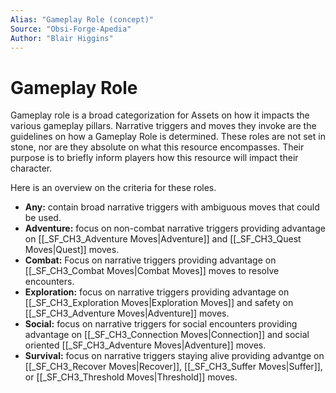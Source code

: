 ```yaml
---
Alias: "Gameplay Role (concept)"
Source: "Obsi-Forge-Apedia"
Author: "Blair Higgins"
---
```

# Gameplay Role
Gameplay role is a broad categorization for Assets on how it impacts the various gameplay pillars.  Narrative triggers and moves they invoke are the guidelines on how a Gameplay Role is determined. These roles are not set in stone, nor are they absolute on what this resource encompasses. Their purpose is to briefly inform players how this resource will impact their character.  

 
Here is an overview on the criteria for these roles.
- **Any:** contain broad narrative triggers with ambiguous moves that could be used. 
- **Adventure:** focus on non-combat narrative triggers providing advantage on [[_SF_CH3_Adventure Moves|Adventure]] and [[_SF_CH3_Quest Moves|Quest]] moves.
- **Combat:** Focus on narrative triggers providing advantage on [[_SF_CH3_Combat Moves|Combat Moves]] moves to resolve encounters.
- **Exploration:** focus on narrative triggers providing advantage on [[_SF_CH3_Exploration Moves|Exploration Moves]] and safety on [[_SF_CH3_Adventure Moves|Adventure]] moves. 
- **Social:** focus on narrative triggers for social encounters providing advantage on [[_SF_CH3_Connection Moves|Connection]] and social oriented [[_SF_CH3_Adventure Moves|Adventure]] moves.
- **Survival:** focus on narrative triggers staying alive providing advantge on [[_SF_CH3_Recover Moves|Recover]], [[_SF_CH3_Suffer Moves|Suffer]], or [[_SF_CH3_Threshold Moves|Threshold]] moves.